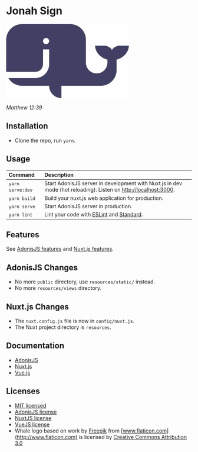 # Jonah Sign

<img src="resources/assets/img/jonah-whale.svg" alt="" height="200">

*Matthew 12:39*

## Installation
* Clone the repo, run `yarn`.

## Usage
| Command          | Description |
|:-----------------|:-------------|
| `yarn serve:dev` | Start AdonisJS server in development with Nuxt.js in dev mode (hot reloading). Listen on [http://localhost:3000](http://localhost:3000). |
| `yarn build`     | Build your nuxt.js web application for production. |
| `yarn serve`     | Start AdonisJS server in production. |
| `yarn lint`      | Lint your code with [ESLint](http://eslint.org) and [Standard](http://standardjs.com). |

## Features
See [AdonisJS features](http://adonisjs.com/docs/3.2/overview) and [Nuxt.js features](https://nuxtjs.org/guide/#features).

## AdonisJS Changes
- No more `public` directory, use `resources/static/` instead.
- No more `resources/views` directory.

## Nuxt.js Changes
- The `nuxt.config.js` file is now in `config/nuxt.js`.
- The Nuxt project directory is `resources`.

## Documentation
- [AdonisJS](http://adonisjs.com/docs/)
- [Nuxt.js](https://nuxtjs.org/guide/)
- [Vue.js](http://vuejs.org/guide/)

## Licenses
- [MIT licensed](LICENSE)
- [AdonisJS license](https://github.com/adonisjs/adonis-framework/blob/develop/LICENSE.txt)
- [NuxtJS license](https://github.com/nuxt/nuxt.js/blob/master/LICENSE.md)
- [VueJS license](https://github.com/vuejs/vue/blob/master/LICENSE)
- Whale logo based on work by [Freepik](http://www.freepik.com) from [www.flaticon.com](http://www.flaticon.com) is licensed by [Creative Commons Attribution 3.0](http://creativecommons.org/licenses/by/3.0/)
